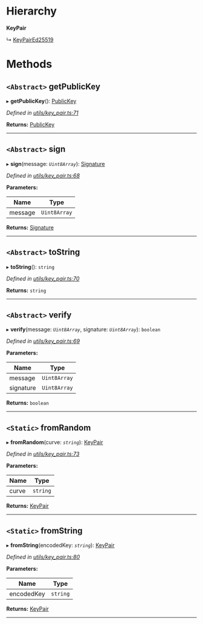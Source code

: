 

# Hierarchy

**KeyPair**

↳  [KeyPairEd25519](_utils_key_pair_.keypaired25519.md)

# Methods

<a id="getpublickey"></a>

## `<Abstract>` getPublicKey

▸ **getPublicKey**(): [PublicKey](_utils_key_pair_.publickey.md)

*Defined in [utils/key_pair.ts:71](https://github.com/nearprotocol/nearlib/blob/fb0e31a/src.ts/utils/key_pair.ts#L71)*

**Returns:** [PublicKey](_utils_key_pair_.publickey.md)

___
<a id="sign"></a>

## `<Abstract>` sign

▸ **sign**(message: *`Uint8Array`*): [Signature](../interfaces/_utils_key_pair_.signature.md)

*Defined in [utils/key_pair.ts:68](https://github.com/nearprotocol/nearlib/blob/fb0e31a/src.ts/utils/key_pair.ts#L68)*

**Parameters:**

| Name | Type |
| ------ | ------ |
| message | `Uint8Array` |

**Returns:** [Signature](../interfaces/_utils_key_pair_.signature.md)

___
<a id="tostring"></a>

## `<Abstract>` toString

▸ **toString**(): `string`

*Defined in [utils/key_pair.ts:70](https://github.com/nearprotocol/nearlib/blob/fb0e31a/src.ts/utils/key_pair.ts#L70)*

**Returns:** `string`

___
<a id="verify"></a>

## `<Abstract>` verify

▸ **verify**(message: *`Uint8Array`*, signature: *`Uint8Array`*): `boolean`

*Defined in [utils/key_pair.ts:69](https://github.com/nearprotocol/nearlib/blob/fb0e31a/src.ts/utils/key_pair.ts#L69)*

**Parameters:**

| Name | Type |
| ------ | ------ |
| message | `Uint8Array` |
| signature | `Uint8Array` |

**Returns:** `boolean`

___
<a id="fromrandom"></a>

## `<Static>` fromRandom

▸ **fromRandom**(curve: *`string`*): [KeyPair](_utils_key_pair_.keypair.md)

*Defined in [utils/key_pair.ts:73](https://github.com/nearprotocol/nearlib/blob/fb0e31a/src.ts/utils/key_pair.ts#L73)*

**Parameters:**

| Name | Type |
| ------ | ------ |
| curve | `string` |

**Returns:** [KeyPair](_utils_key_pair_.keypair.md)

___
<a id="fromstring"></a>

## `<Static>` fromString

▸ **fromString**(encodedKey: *`string`*): [KeyPair](_utils_key_pair_.keypair.md)

*Defined in [utils/key_pair.ts:80](https://github.com/nearprotocol/nearlib/blob/fb0e31a/src.ts/utils/key_pair.ts#L80)*

**Parameters:**

| Name | Type |
| ------ | ------ |
| encodedKey | `string` |

**Returns:** [KeyPair](_utils_key_pair_.keypair.md)

___

